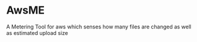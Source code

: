 # AwsME
A Metering Tool for aws which senses how many files are changed as well as estimated upload size
